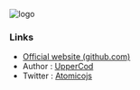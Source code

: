 ![logo](https://raw.githubusercontent.com/atomicojs/atomico/brand/logo-header.svg)

### Links

- [Official website (github.com)](https://atomicojs.github.io/)
- Author : [UpperCod](https://twitter.com/UpperCod)
- Twitter : [Atomicojs](https://twitter.com/atomicojs)
